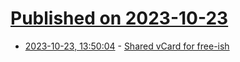 # [Published on 2023-10-23](index.md)

* [2023-10-23, 13:50:04](https://lobste.rs/s/ostv72/shared_vcard_for_free_ish) - [Shared vCard for free-ish](https://jjasghar.github.io/blog/2023/10/23/shared-vcard-for-free-ish/)
